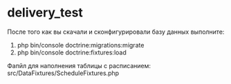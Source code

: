 # delivery_test

После того как вы скачали и сконфигурировали базу данных выполните:

1) php bin/console doctrine:migrations:migrate
2) php bin/console doctrine:fixtures:load

Фапйл для наполнения таблицы с расписанием: src/DataFixtures/ScheduleFixtures.php


